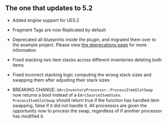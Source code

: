 ## The one that updates to 5.2

* Added engine support for UE5.2
* Fragment Tags are now Replicated by default
* Deprecated all blueprints inside the plugin, and migrated them over to the example project.  Please view [the deprecations page](../deprecations) for more information
* Fixed stacking two item stacks across different inventories deleting both items
* Fixed incorrect stacking logic computing the wrong stack sizes and swapping them after adjusting their stack sizes

* BREAKING CHANGE: `UArcInventoryProcessor::ProcessItemSlotSwap` now returns a bool instead of a `EArcSourceItemState`.  `ProcessItemSlotSwap` should return true if the function has handled item swapping, false if it did not handle it.  All processors are given the opportunity now to process the swap, regardless of if another processor has modified it.  